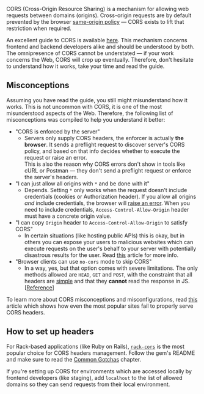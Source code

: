 CORS (Cross-Origin Resource Sharing) is a mechanism for allowing web requests between domains (origins). Cross-origin requests are by default prevented by the browser [same-origin policy](https://developer.mozilla.org/en-US/docs/Web/Security/Same-origin_policy) — CORS exists to lift that restriction when required.

An excellent guide to CORS is available [here](https://developer.mozilla.org/en-US/docs/Web/HTTP/CORS). This mechanism concerns frontend and backend developers alike and should be understood by both. The omnipresence of CORS cannot be understated — if your work concerns the Web, CORS will crop up eventually. Therefore, don't hesitate to understand how it works, take your time and read the guide.

## Misconceptions

Assuming you have read the guide, you still might misunderstand how it works. This is not uncommon with CORS, it is one of the most misunderstood aspects of the Web. Therefore, the following list of misconceptions was compiled to help you understand it better:
- "CORS is enforced by the server"
  - Servers only supply CORS headers, the enforcer is actually **the browser**. It sends a preflight request to discover server's CORS policy, and based on that info decides whether to execute the request or raise an error.<br />
  This is also the reason why CORS errors don't show in tools like cURL or Postman — they don't send a preflight request or enforce the server's headers.
- "I can just allow all origins with `*` and be done with it"
  - Depends. Setting `*` only works when the request doesn't include credentials (cookies or Authorization header). If you allow all origins *and* include credentials, the browser will [raise an error](https://developer.mozilla.org/en-US/docs/Web/HTTP/CORS/Errors/CORSNotSupportingCredentials). When you need to include credentials, `Access-Control-Allow-Origin` header must have a concrete origin value.
- "I can copy `Origin` header to `Access-Control-Allow-Origin` to satisfy CORS"
  - In certain situations (like hosting public APIs) this is okay, but in others you can expose your users to malicious websites which can execute requests on the user's behalf to your server with potentially disastrous results for the user. Read [this](https://portswigger.net/research/exploiting-cors-misconfigurations-for-bitcoins-and-bounties) article for more info.
- "Browser clients can use `no-cors` mode to skip CORS"
  - In a way, yes, but that option comes with severe limitations. The only methods allowed are `HEAD`, `GET` and `POST`, with the constraint that all headers are [simple](https://fetch.spec.whatwg.org/#simple-header) and that they **cannot** read the response in JS. [[Reference](https://developer.mozilla.org/en-US/docs/Web/API/Request/mode#value)]

To learn more about CORS misconceptions and misconfigurations, read [this](https://web-in-security.blogspot.com/2017/07/cors-misconfigurations-on-large-scale.html) article which shows how even the most popular sites fail to properly serve CORS headers.

## How to set up headers

For Rack-based applications (like Ruby on Rails), [`rack-cors`](https://github.com/cyu/rack-cors) is the most popular choice for CORS headers management. Follow the gem's README and make sure to read the [Common Gotchas](https://github.com/cyu/rack-cors#common-gotchas) chapter.

If you're setting up CORS for environments which are accessed locally by frontend developers (like staging), add `localhost` to the list of allowed domains so they can send requests from their local environment.
